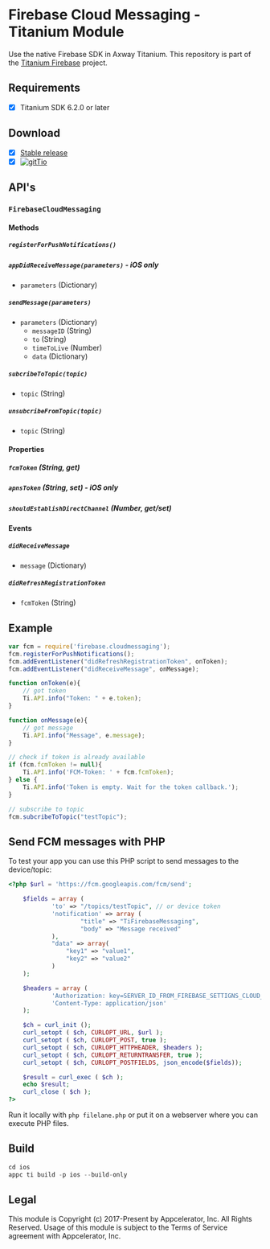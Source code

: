 # Firebase Cloud Messaging - Titanium Module
Use the native Firebase SDK in Axway Titanium. This repository is part of the [Titanium Firebase](https://github.com/hansemannn/titanium-firebase) project.

## Requirements
- [x] Titanium SDK 6.2.0 or later

## Download
- [x] [Stable release](https://github.com/hansemannn/titanium-firebase-cloud-messaging/releases)
- [x] [![gitTio](http://hans-knoechel.de/shields/shield-gittio.svg)](http://gitt.io/component/firebase.cloudmessaging)

## API's

### `FirebaseCloudMessaging`

#### Methods

##### `registerForPushNotifications()`

##### `appDidReceiveMessage(parameters)`  - iOS only
  - `parameters` (Dictionary)
  
##### `sendMessage(parameters)`
  - `parameters` (Dictionary)
    - `messageID` (String)
    - `to` (String)
    - `timeToLive` (Number)
    - `data` (Dictionary)
  
##### `subcribeToTopic(topic)`
  - `topic` (String)

##### `unsubcribeFromTopic(topic)`
  - `topic` (String)
  
#### Properties

##### `fcmToken` (String, get)

##### `apnsToken` (String, set) - iOS only

##### `shouldEstablishDirectChannel` (Number, get/set)

#### Events

##### `didReceiveMessage`
  - `message` (Dictionary)
  
##### `didRefreshRegistrationToken`
  - `fcmToken` (String)

## Example
```js
var fcm = require('firebase.cloudmessaging');
fcm.registerForPushNotifications();
fcm.addEventListener("didRefreshRegistrationToken", onToken);
fcm.addEventListener("didReceiveMessage", onMessage);

function onToken(e){
    // got token
    Ti.API.info("Token: " + e.token);
}

function onMessage(e){
    // got message
    Ti.API.info("Message", e.message);
}

// check if token is already available
if (fcm.fcmToken != null){
    Ti.API.info('FCM-Token: ' + fcm.fcmToken);
} else {
    Ti.API.info('Token is empty. Wait for the token callback.');
}

// subscribe to topic
fcm.subcribeToTopic("testTopic");
```

## Send FCM messages with PHP
To test your app you can use this PHP script to send messages to the device/topic:

```php
<?php $url = 'https://fcm.googleapis.com/fcm/send';

	$fields = array (
			'to' => "/topics/testTopic", // or device token
			'notification' => array (
					"title" => "TiFirebaseMessaging",
					"body" => "Message received"
			),
			"data" => array(
				"key1" => "value1",
				"key2" => "value2"
			)
	);

	$headers = array (
			'Authorization: key=SERVER_ID_FROM_FIREBASE_SETTIGNS_CLOUD_MESSAGING',
			'Content-Type: application/json'
	);

	$ch = curl_init ();
	curl_setopt ( $ch, CURLOPT_URL, $url );
	curl_setopt ( $ch, CURLOPT_POST, true );
	curl_setopt ( $ch, CURLOPT_HTTPHEADER, $headers );
	curl_setopt ( $ch, CURLOPT_RETURNTRANSFER, true );
	curl_setopt ( $ch, CURLOPT_POSTFIELDS, json_encode($fields));

	$result = curl_exec ( $ch );
	echo $result;
	curl_close ( $ch );
?>
```

Run it locally with `php filelane.php` or put it on a webserver where you can execute PHP files.

## Build
```js
cd ios
appc ti build -p ios --build-only
```

## Legal

This module is Copyright (c) 2017-Present by Appcelerator, Inc. All Rights Reserved. 
Usage of this module is subject to the Terms of Service agreement with Appcelerator, Inc.  
